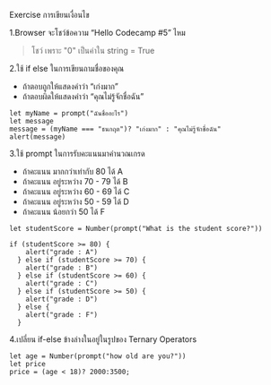 Exercise การเขียนเงื่อนไข

1.Browser จะโชว์ข้อความ “Hello Codecamp #5” ไหม
> โชว์ เพราะ "0" เป็นค่าใน string = True

2.ใช้ if else ในการเขียนถามชื่อของคุณ
- ถ้าตอบถูกให้แสดงคำว่า “เก่งมาก”
- ถ้าตอบผิดให้แสดงคำว่า “คุณไม่รู้จักชื่อฉัน”

```
let myName = prompt("ฉันชื่ออะไร")
let message
message = (myName === "ธนกฤต")? "เก่งมาก" : "คุณไม่รู้จักชื่อฉัน"
alert(message)
```

3.ใช้ prompt ในการรับคะแนนมาคำนวณเกรด
- ถ้าคะแนน มากกว่าเท่ากับ 80    ได้ A
- ถ้าคะแนน อยู่ระหว่าง 70 - 79     ได้ B
- ถ้าคะแนน อยู่ระหว่าง 60 - 69     ได้ C
- ถ้าคะแนน อยู่ระหว่าง 50 - 59     ได้ D
- ถ้าคะแนน น้อยกว่า 50            ได้ F

```
let studentScore = Number(prompt("What is the student score?"))

if (studentScore >= 80) {
    alert("grade : A")
  } else if (studentScore >= 70) {
    alert("grade : B")
  } else if (studentScore >= 60) {
    alert("grade : C")
  } else if (studentScore >= 50) {
    alert("grade : D")
  } else {
    alert("grade : F")
  }
```

4.เปลี่ยน if-else ข้างล่างในอยู่ในรูปของ Ternary Operators
```
let age = Number(prompt("how old are you?"))
let price
price = (age < 18)? 2000:3500;
```

